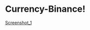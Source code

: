 # Currency-Binance!
[Screenshot_1](https://user-images.githubusercontent.com/88197357/231272598-71c4d9b9-ae1e-4399-b384-5bfad4a4d4ef.png)
